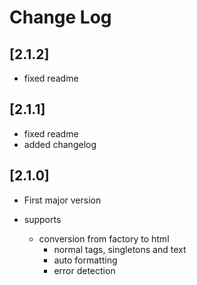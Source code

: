 # Change Log

## [2.1.2]

-   fixed readme

## [2.1.1]

-   fixed readme
-   added changelog

## [2.1.0]

-   First major version

-   supports

    -   conversion from factory to html
        -   normal tags, singletons and text
        -   auto formatting
        -   error detection
